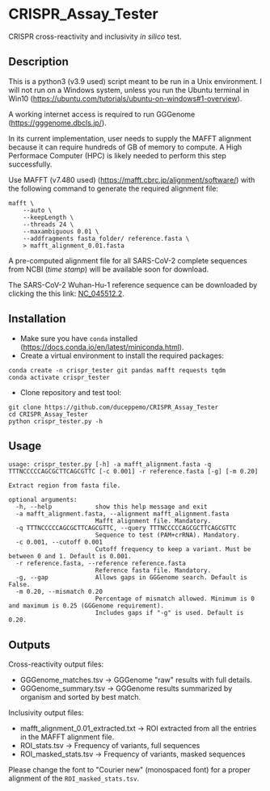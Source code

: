 # CRISPR_Assay_Tester
CRISPR cross-reactivity and inclusivity *in silico* test.

## Description
This is a python3 (v3.9 used) script meant to be run in a Unix environment. I will not run on a Windows system, unless you run the Ubuntu terminal in Win10 (https://ubuntu.com/tutorials/ubuntu-on-windows#1-overview).

A working internet access is required to run GGGenome (https://gggenome.dbcls.jp/).

In its current implementation, user needs to supply the MAFFT alignment because it can require hundreds of GB of memory to compute. A High Performace Computer (HPC) is likely needed to perform this step successfully.

Use MAFFT (v7.480 used) (https://mafft.cbrc.jp/alignment/software/) with the following command to generate the required alignment file:

```
mafft \
    --auto \
    --keepLength \
    --threads 24 \
    --maxambiguous 0.01 \
    --addfragments fasta_folder/ reference.fasta \
    > mafft_alignment_0.01.fasta
```

A pre-computed alignment file for all SARS-CoV-2 complete sequences from NCBI (*time stamp*) will be available soon for download.

The SARS-CoV-2 Wuhan-Hu-1 reference sequence can be downloaded by clicking the this link: [NC_045512.2](https://www.ncbi.nlm.nih.gov/nuccore/NC_045512.2?report=fasta).

## Installation
- Make sure you have `conda` installed (https://docs.conda.io/en/latest/miniconda.html).
- Create a virtual environment to install the required packages:
```
conda create -n crispr_tester git pandas mafft requests tqdm
conda activate crispr_tester
```
- Clone repository and test tool:
```
git clone https://github.com/duceppemo/CRISPR_Assay_Tester
cd CRISPR_Assay_Tester
python crispr_tester.py -h
```

## Usage

```
usage: crispr_tester.py [-h] -a mafft_alignment.fasta -q TTTNCCCCCAGCGCTTCAGCGTTC [-c 0.001] -r reference.fasta [-g] [-m 0.20]

Extract region from fasta file.

optional arguments:
  -h, --help            show this help message and exit
  -a mafft_alignment.fasta, --alignment mafft_alignment.fasta
                        Mafft alignment file. Mandatory.
  -q TTTNCCCCCAGCGCTTCAGCGTTC, --query TTTNCCCCCAGCGCTTCAGCGTTC
                        Sequence to test (PAM+crRNA). Mandatory.
  -c 0.001, --cutoff 0.001
                        Cutoff frequency to keep a variant. Must be between 0 and 1. Default is 0.001.
  -r reference.fasta, --reference reference.fasta
                        Reference fasta file. Mandatory.
  -g, --gap             Allows gaps in GGGenome search. Default is False.
  -m 0.20, --mismatch 0.20
                        Percentage of mismatch allowed. Minimum is 0 and maximum is 0.25 (GGGenome requirement).
                        Includes gaps if "-g" is used. Default is 0.20.
```

## Outputs
Cross-reactivity output files:
- GGGenome_matches.tsv -> GGGenome "raw" results with full details.
- GGGenome_summary.tsv -> GGGenome results summarized by organism and sorted by best match.

Inclusivity output files:
- mafft_alignment_0.01_extracted.txt -> ROI extracted from all the entries in the MAFFT alignment file.
- ROI_stats.tsv -> Frequency of variants, full sequences
- ROI_masked_stats.tsv -> Frequency of variants, masked sequences

Please change the font to "Courier new" (monospaced font) for a proper alignment of the `ROI_masked_stats.tsv`.
